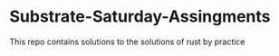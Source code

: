 # Substrate-Saturday-Assingments
This repo contains solutions to the solutions of rust by practice 
